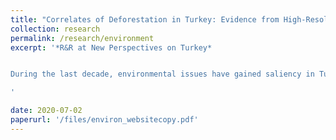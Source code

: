 ```yaml
---
title: "Correlates of Deforestation in Turkey: Evidence from High-Resolution Satellite Data"
collection: research
permalink: /research/environment
excerpt: '*R&R at New Perspectives on Turkey*


During the last decade, environmental issues have gained saliency in Turkish politics, especially after the Gezi Park demonstrations. However, no systemic empirical evidence exists to inform us about the relationship between politics and deforestation in Turkey. This paper brings together all possible drivers of deforestation–political, economic, and climatic factors–from Turkey and merges it with high-resolution satellite data on deforestation to do a systemic empirical analysis. The results show that districts with Justice and Development Party (AKP) mayors have higher deforestation by around a combined area of 42 football pitches on average in a given district. Similarly, increased mining activities and newly built dams positively correlate with deforestation.

'

date: 2020-07-02
paperurl: '/files/environ_websitecopy.pdf'
---
```


